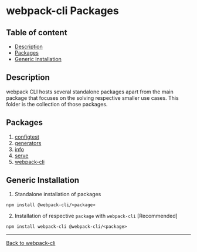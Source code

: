 # webpack-cli Packages

## Table of content

- [Description](#description)
- [Packages](#packages)
- [Generic Installation](#generic-installation)

## Description

webpack CLI hosts several standalone packages apart from the main package that focuses on the solving respective smaller use cases.
This folder is the collection of those packages.

## Packages

1. [configtest](https://github.com/webpack/webpack-cli/tree/master/packages/configtest)
2. [generators](https://github.com/webpack/webpack-cli/tree/master/packages/generators)
3. [info](https://github.com/webpack/webpack-cli/tree/master/packages/info)
4. [serve](https://github.com/webpack/webpack-cli/tree/master/packages/serve)
5. [webpack-cli](https://github.com/webpack/webpack-cli/tree/master/packages/webpack-cli)

## Generic Installation

1. Standalone installation of packages

```shell
npm install @webpack-cli/<package>
```

2. Installation of respective `package` with `webpack-cli` [Recommended]

```shell
npm install webpack-cli @webpack-cli/<package>
```

---

[Back to webpack-cli](https://github.com/webpack/webpack-cli)
